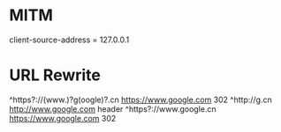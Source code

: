 # MITM
client-source-address = 127.0.0.1

# URL Rewrite
^https?://(www\.)?g(oogle)?\.cn https://www.google.com 302
^http://g\.cn http://www.google.com header
^https?://www\.google\.cn https://www.google.com 302
